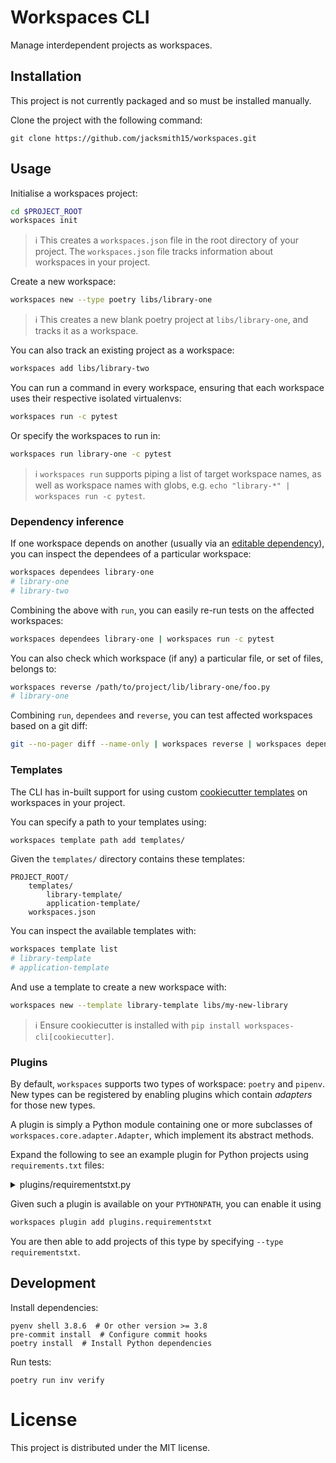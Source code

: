 # Workspaces CLI

Manage interdependent projects as workspaces.

## Installation

This project is not currently packaged and so must be installed manually.

Clone the project with the following command:
```
git clone https://github.com/jacksmith15/workspaces.git
```

## Usage

Initialise a workspaces project:

```bash
cd $PROJECT_ROOT
workspaces init
```

> :information_source: This creates a `workspaces.json` file in the root directory of your project. The `workspaces.json` file tracks information about workspaces in your project.

Create a new workspace:

```bash
workspaces new --type poetry libs/library-one
```

> :information_source: This creates a new blank poetry project at `libs/library-one`, and tracks it as a workspace.

You can also track an existing project as a workspace:

```bash
workspaces add libs/library-two
```

You can run a command in every workspace, ensuring that each workspace uses their respective isolated virtualenvs:

```bash
workspaces run -c pytest
```

Or specify the workspaces to run in:

```bash
workspaces run library-one -c pytest
```

> :information_source: `workspaces run` supports piping a list of target workspace names, as well as workspace names with globs, e.g. `echo "library-*" | workspaces run -c pytest`.
>

### Dependency inference

If one workspace depends on another (usually via an [editable dependency](https://pip.pypa.io/en/stable/cli/pip_install/#editable-installs)), you can inspect the dependees of a particular workspace:

```bash
workspaces dependees library-one
# library-one
# library-two
```

Combining the above with `run`, you can easily re-run tests on the affected workspaces:

```bash
workspaces dependees library-one | workspaces run -c pytest
```

You can also check which workspace (if any) a particular file, or set of files, belongs to:

```bash
workspaces reverse /path/to/project/lib/library-one/foo.py
# library-one
```

Combining `run`, `dependees` and `reverse`, you can test affected workspaces based on a git diff:

```bash
git --no-pager diff --name-only | workspaces reverse | workspaces dependees | workspaces run -c 'pytest'
```

### Templates

The CLI has in-built support for using custom [cookiecutter templates](https://github.com/cookiecutter/cookiecutter) on workspaces in your project.

You can specify a path to your templates using:

```bash
workspaces template path add templates/
```

Given the `templates/` directory contains these templates:

```
PROJECT_ROOT/
    templates/
        library-template/
        application-template/
    workspaces.json
```

You can inspect the available templates with:

```bash
workspaces template list
# library-template
# application-template
```

And use a template to create a new workspace with:

```bash
workspaces new --template library-template libs/my-new-library
```

> :information_source: Ensure cookiecutter is installed with `pip install workspaces-cli[cookiecutter]`.


### Plugins

By default, `workspaces` supports two types of workspace: `poetry` and `pipenv`. New types can be registered by enabling plugins which contain _adapters_ for those new types.

A plugin is simply a Python module containing one or more subclasses of `workspaces.core.adapter.Adapter`, which implement its abstract methods.

Expand the following to see an example plugin for Python projects using `requirements.txt` files:

<details><summary>plugins/requirementstxt.py</summary>

```python
import os
import shlex
import subprocess
from typing import Set, Tuple

import requirements
from workspaces.core.adapter import Adapter


class RequirementsTXTAdapter(Adapter, name="requirementstxt"):
    def validate(self):
        """Attempt to parse the requirements."""
        _ = self._requirements

    def run_args(self, command: str) -> Tuple[str, dict]:
        """Get modified command and kwargs that should be used when running inside the workspace."""
        command, kwargs = super().run_args(command)

        venv_path = self._ensure_virtualenv()
        env = os.environ.copy()
        env["VIRTUAL_ENV"] = str(venv_path)
        env["PATH"] = f"{venv_path/'bin'}:{env['PATH']}"
        kwargs["env"] = env

        return command, kwargs

    def sync(self, include_dev: bool = True) -> subprocess.CompletedProcess:
        """Sync dependencies of the workspace."""
        command = ["pip", "install", "-r", "requirements.txt"]
        if include_dev:
            command.extend(["-r", "requirements-dev.txt"])
        return self.run(shlex.join(command))

    def dependencies(self, include_dev: bool = True) -> Set[str]:
        """Get other workspaces this workspace depends upon."""
        deps = self._requirements["default"]
        if include_dev:
            deps.extend(self._requirements["dev"])
        results = set()
        for dep in deps:
            if dep.editable:
                path = (self._workspace.resolved_path / dep.path).resolve()
                workspace = self._workspace.root.get_workspace_by_path(path)
                if workspace:
                    results.add(workspace.name)
        return results

    @property
    def _requirements(self):
        """Parse the requirements files."""
        return {
            "default": list(requirements.parse((self._workspace.resolved_path / "requirements.txt").read_text())),
            "dev": list(requirements.parse((self._workspace.resolved_path / "requirements-dev.txt").read_text())),
        }

    def _ensure_virtualenv(self):
        """Ensure virtualenv exists."""
        venv_path = self._workspace.resolved_path / ".venv"
        if not (venv_path / "bin/python").exists():
            subprocess.run(["python", "-m", "venv", venv_path], check=True)
        return venv_path
```

</details>

Given such a plugin is available on your `PYTHONPATH`, you can enable it using

```bash
workspaces plugin add plugins.requirementstxt
```

You are then able to add projects of this type by specifying `--type requirementstxt`.


## Development

Install dependencies:

```shell
pyenv shell 3.8.6  # Or other version >= 3.8
pre-commit install  # Configure commit hooks
poetry install  # Install Python dependencies
```

Run tests:

```shell
poetry run inv verify
```

# License
This project is distributed under the MIT license.
